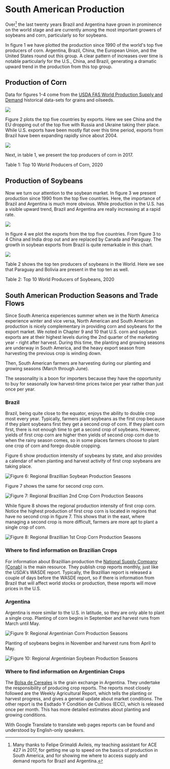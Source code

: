 # South American Production

Over[^a-south-american-production-1] the last twenty years Brazil and Argentina have grown in prominence on the world stage and are currently among the most important growers of soybeans and corn, particularly so for soybeans.

[^a-south-american-production-1]: Many thanks to Felipe Grimaldi Avileis, my teaching assistant for ACE 427 in 2017, for getting me up to speed on the basics of production in South America, and for showing me where to access supply and demand reports for Brazil and Argentina.

In figure 1 we have plotted the production since 1990 of the world's top five producers of corn. Argentina, Brazil, China, the European Union, and the United States round out this group. A clear pattern of increases over time is notable particularly for the U.S., China, and Brazil, generating a dramatic upward trend in the production from this top group.

## Production of Corn

Data for figures 1-4 come from the [USDA FAS World Production Supply and Demand](https://apps.fas.usda.gov/psdonline/app/index.html#/app/downloads) historical data-sets for grains and oilseeds.

![](assets/SouthAmericanProduction_TopProdCorn.png)

Figure 2 plots the top five countries by exports. Here we see China and the EU dropping out of the top five with Russia and Ukraine taking their place. While U.S. exports have been mostly flat over this time period, exports from Brazil have been expanding rapidly since about 2004.

![](assets/SouthAmericanProduction_TopExporterCorn.png)

Next, in table 1, we present the top producers of corn in 2017.

<div data-pagedtable="false">
  <script data-pagedtable-source type="application/json">
{"columns":[{"label":["X"],"name":[1],"type":["int"],"align":["right"]},{"label":["Country_Name"],"name":[2],"type":["chr"],"align":["left"]},{"label":["Value"],"name":[3],"type":["int"],"align":["right"]}],"data":[{"1":"1","2":"Brazil","3":"50000"},{"1":"2","2":"United States","3":"46992"},{"1":"3","2":"Argentina","3":"28000"},{"1":"4","2":"Ukraine","3":"23500"},{"1":"5","2":"India","3":"4000"},{"1":"6","2":"South Africa","3":"3400"},{"1":"7","2":"Russia","3":"3300"},{"1":"8","2":"Paraguay","3":"3100"},{"1":"9","2":"Burma","3":"2450"},{"1":"10","2":"European Union","3":"2200"}],"options":{"columns":{"min":{},"max":[10]},"rows":{"min":[10],"max":[10]},"pages":{}}}
  </script>
</div>

Table 1: Top 10 World Producers of Corn, 2020

## Production of Soybeans

Now we turn our attention to the soybean market. In figure 3 we present production since 1990 from the top five countries. Here, the importance of Brazil and Argentina is much more obvious. While production in the U.S. has a visible upward trend, Brazil and Argentina are really increasing at a rapid rate.

![](assets/SouthAmericanProd_TopProdSoy.png)

In figure 4 we plot the exports from the top five countries. From figure 3 to 4 China and India drop out and are replaced by Canada and Paraguay. The growth in soybean exports from Brazil is quite remarkable in this chart.

![](assets/SouthAmericanProd_TopExporterSoy.png)

Table 2 shows the top ten producers of soybeans in the World. Here we see that Paraguay and Bolivia are present in the top ten as well.

<div data-pagedtable="false">
  <script data-pagedtable-source type="application/json">
{"columns":[{"label":["X"],"name":[1],"type":["int"],"align":["right"]},{"label":["Country_Name"],"name":[2],"type":["chr"],"align":["left"]},{"label":["Value"],"name":[3],"type":["int"],"align":["right"]}],"data":[{"1":"1","2":"Brazil","3":"92700"},{"1":"2","2":"United States","3":"54839"},{"1":"3","2":"Paraguay","3":"6400"},{"1":"4","2":"Canada","3":"4200"},{"1":"5","2":"Argentina","3":"3400"},{"1":"6","2":"Ukraine","3":"2100"},{"1":"7","2":"Uruguay","3":"2000"},{"1":"8","2":"Russia","3":"1450"},{"1":"9","2":"South Africa","3":"300"},{"1":"10","2":"European Union","3":"250"}],"options":{"columns":{"min":{},"max":[10]},"rows":{"min":[10],"max":[10]},"pages":{}}}
  </script>
</div>

Table 2: Top 10 World Producers of Soybeans, 2020

## South American Production Seasons and Trade Flows

Since South America experiences summer when we in the North America experience winter and vice versa, North American and South American production is nicely complementary in providing corn and soybeans for the export market. We noted in Chapter 9 and 10 that U.S. corn and soybean exports are at their highest levels during the 2nd quarter of the marketing year - right after harvest. During this time, the planting and growing seasons are underway in South America, and the heavy export season from harvesting the previous crop is winding down.

Then, South American farmers are harvesting during our planting and growing seasons (March through June).

The seasonality is a boon for importers because they have the opportunity to buy for seasonally low harvest-time prices twice per year rather than just once per year.

### Brazil

Brazil, being quite close to the equator, enjoys the ability to double crop most every year. Typically, farmers plant soybeans as the first crop because if they plant soybeans first they get a second crop of corn. If they plant corn first, there is not enough time to get a second crop of soybeans. However, yields of first crop corn are higher then yields of second crop corn due to when the rainy season comes, so in some places farmers choose to plant one crop of corn and forego double cropping.

Figure 6 show production intensity of soybeans by state, and also provides a calendar of when planting and harvest activity of first crop soybeans are taking place.

![Figure 6: Regional Brazillian Soybean Production Seasons](assets/Brazil_Soybean.png)

Figure 7 shows the same for second crop corn.

![Figure 7: Regional Brazillian 2nd Crop Corn Production Seasons](assets/Brazil_SecondSeason_Corn.png)

While figure 8 shows the regional production intensity of first crop corn. Notice the highest production of first crop corn is located in regions that have no second crop in figure 7. This shows that in the east, where managing a second crop is more difficult, farmers are more apt to plant a single crop of corn.

![Figure 8: Regional Brazillian 1st Crop Corn Production Seasons](assets/Brazil_FirstSeason_Corn.png)

### Where to find information on Brazilian Crops

For information about Brazillian production the [National Supply Company (Conab)](http://www.conab.gov.br/index.php) is the main resource. They publish crop reports monthly, just like the USDA's WASDE report. Typically, the Brazillian report is released a couple of days before the WASDE report, so if there is information from Brazil that will affect world stocks or production, these reports will move prices in the U.S.

### Argentina

Argentina is more similar to the U.S. in latitude, so they are only able to plant a single crop. Planting of corn begins in September and harvest runs from March until May.

![Figure 9: Regional Argentinian Corn Production Seasons](assets/Argentina_Departments_Corn.png)

Planting of soybeans begins in November and harvest runs from April to May.

![Figure 10: Regional Argentinian Soybean Production Seasons](assets/Argentina_Departments_Soybean.png)

### Where to find information on Argentinian Crops

The [Bolsa de Cereales](https://www.bolsadecereales.com/) is the grain exchange in Argentina. They undertake the responsibility of producing crop reports. The reports most closely followed are the Weekly Agricultural Report, which tells the planting or harvest progress, and gives a general update about market conditions. The other report is the Esdtado Y Condition de Cultivos (ECC), which is released once per month. This has more detailed estimates about planting and growing conditions.

With Google Translate to translate web pages reports can be found and understood by English-only speakers.
